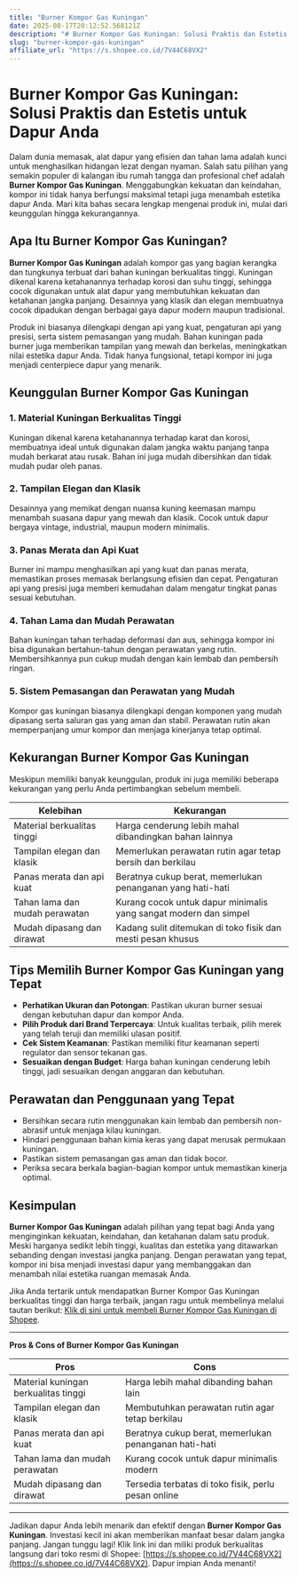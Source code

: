 ```yaml
---
title: "Burner Kompor Gas Kuningan"
date: 2025-08-17T20:12:52.568121Z
description: "# Burner Kompor Gas Kuningan: Solusi Praktis dan Estetis untuk Dapur Anda..."
slug: "burner-kompor-gas-kuningan"
affiliate_url: "https://s.shopee.co.id/7V44C68VX2"
---
```

# Burner Kompor Gas Kuningan: Solusi Praktis dan Estetis untuk Dapur Anda

Dalam dunia memasak, alat dapur yang efisien dan tahan lama adalah kunci untuk menghasilkan hidangan lezat dengan nyaman. Salah satu pilihan yang semakin populer di kalangan ibu rumah tangga dan profesional chef adalah **Burner Kompor Gas Kuningan**. Menggabungkan kekuatan dan keindahan, kompor ini tidak hanya berfungsi maksimal tetapi juga menambah estetika dapur Anda. Mari kita bahas secara lengkap mengenai produk ini, mulai dari keunggulan hingga kekurangannya.

## Apa Itu Burner Kompor Gas Kuningan?

**Burner Kompor Gas Kuningan** adalah kompor gas yang bagian kerangka dan tungkunya terbuat dari bahan kuningan berkualitas tinggi. Kuningan dikenal karena ketahanannya terhadap korosi dan suhu tinggi, sehingga cocok digunakan untuk alat dapur yang membutuhkan kekuatan dan ketahanan jangka panjang. Desainnya yang klasik dan elegan membuatnya cocok dipadukan dengan berbagai gaya dapur modern maupun tradisional.

Produk ini biasanya dilengkapi dengan api yang kuat, pengaturan api yang presisi, serta sistem pemasangan yang mudah. Bahan kuningan pada burner juga memberikan tampilan yang mewah dan berkelas, meningkatkan nilai estetika dapur Anda. Tidak hanya fungsional, tetapi kompor ini juga menjadi centerpiece dapur yang menarik.

## Keunggulan Burner Kompor Gas Kuningan

### 1. Material Kuningan Berkualitas Tinggi

Kuningan dikenal karena ketahanannya terhadap karat dan korosi, membuatnya ideal untuk digunakan dalam jangka waktu panjang tanpa mudah berkarat atau rusak. Bahan ini juga mudah dibersihkan dan tidak mudah pudar oleh panas.

### 2. Tampilan Elegan dan Klasik

Desainnya yang memikat dengan nuansa kuning keemasan mampu menambah suasana dapur yang mewah dan klasik. Cocok untuk dapur bergaya vintage, industrial, maupun modern minimalis.

### 3. Panas Merata dan Api Kuat

Burner ini mampu menghasilkan api yang kuat dan panas merata, memastikan proses memasak berlangsung efisien dan cepat. Pengaturan api yang presisi juga memberi kemudahan dalam mengatur tingkat panas sesuai kebutuhan.

### 4. Tahan Lama dan Mudah Perawatan

Bahan kuningan tahan terhadap deformasi dan aus, sehingga kompor ini bisa digunakan bertahun-tahun dengan perawatan yang rutin. Membersihkannya pun cukup mudah dengan kain lembab dan pembersih ringan.

### 5. Sistem Pemasangan dan Perawatan yang Mudah

Kompor gas kuningan biasanya dilengkapi dengan komponen yang mudah dipasang serta saluran gas yang aman dan stabil. Perawatan rutin akan memperpanjang umur kompor dan menjaga kinerjanya tetap optimal.

## Kekurangan Burner Kompor Gas Kuningan

Meskipun memiliki banyak keunggulan, produk ini juga memiliki beberapa kekurangan yang perlu Anda pertimbangkan sebelum membeli.

| Kelebihan                             | Kekurangan                        
|---------------------------------------|-------------------------------------
| Material berkualitas tinggi          | Harga cenderung lebih mahal dibandingkan bahan lainnya |
| Tampilan elegan dan klasik           | Memerlukan perawatan rutin agar tetap bersih dan berkilau |
| Panas merata dan api kuat             | Beratnya cukup berat, memerlukan penanganan yang hati-hati |
| Tahan lama dan mudah perawatan       | Kurang cocok untuk dapur minimalis yang sangat modern dan simpel |
| Mudah dipasang dan dirawat           | Kadang sulit ditemukan di toko fisik dan mesti pesan khusus |

## Tips Memilih Burner Kompor Gas Kuningan yang Tepat

- **Perhatikan Ukuran dan Potongan**: Pastikan ukuran burner sesuai dengan kebutuhan dapur dan kompor Anda.
- **Pilih Produk dari Brand Terpercaya**: Untuk kualitas terbaik, pilih merek yang telah teruji dan memiliki ulasan positif.
- **Cek Sistem Keamanan**: Pastikan memiliki fitur keamanan seperti regulator dan sensor tekanan gas.
- **Sesuaikan dengan Budget**: Harga bahan kuningan cenderung lebih tinggi, jadi sesuaikan dengan anggaran dan kebutuhan.

## Perawatan dan Penggunaan yang Tepat

- Bersihkan secara rutin menggunakan kain lembab dan pembersih non-abrasif untuk menjaga kilau kuningan.
- Hindari penggunaan bahan kimia keras yang dapat merusak permukaan kuningan.
- Pastikan sistem pemasangan gas aman dan tidak bocor.
- Periksa secara berkala bagian-bagian kompor untuk memastikan kinerja optimal.

## Kesimpulan

**Burner Kompor Gas Kuningan** adalah pilihan yang tepat bagi Anda yang menginginkan kekuatan, keindahan, dan ketahanan dalam satu produk. Meski harganya sedikit lebih tinggi, kualitas dan estetika yang ditawarkan sebanding dengan investasi jangka panjang. Dengan perawatan yang tepat, kompor ini bisa menjadi investasi dapur yang membanggakan dan menambah nilai estetika ruangan memasak Anda.

Jika Anda tertarik untuk mendapatkan Burner Kompor Gas Kuningan berkualitas tinggi dan harga terbaik, jangan ragu untuk membelinya melalui tautan berikut: [Klik di sini untuk membeli Burner Kompor Gas Kuningan di Shopee](https://s.shopee.co.id/7V44C68VX2).

---

**Pros & Cons of Burner Kompor Gas Kuningan**

| Pros                                           | Cons                                                    |
|------------------------------------------------|----------------------------------------------------------|
| Material kuningan berkualitas tinggi           | Harga lebih mahal dibanding bahan lain                  |
| Tampilan elegan dan klasik                     | Membutuhkan perawatan rutin agar tetap berkilau       |
| Panas merata dan api kuat                       | Beratnya cukup berat, memerlukan penanganan hati-hati  |
| Tahan lama dan mudah perawatan                 | Kurang cocok untuk dapur minimalis modern             |
| Mudah dipasang dan dirawat                     | Tersedia terbatas di toko fisik, perlu pesan online     |

---

Jadikan dapur Anda lebih menarik dan efektif dengan **Burner Kompor Gas Kuningan**. Investasi kecil ini akan memberikan manfaat besar dalam jangka panjang. Jangan tunggu lagi! Klik link ini dan miliki produk berkualitas langsung dari toko resmi di Shopee: [https://s.shopee.co.id/7V44C68VX2](https://s.shopee.co.id/7V44C68VX2). Dapur impian Anda menanti!